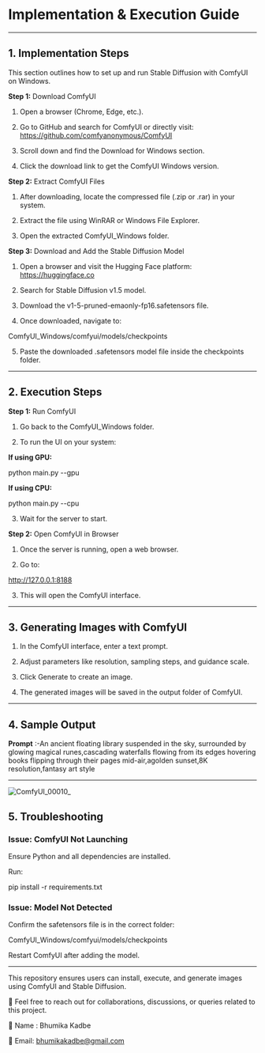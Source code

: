 
# Implementation & Execution Guide

---
## 1. Implementation Steps

This section outlines how to set up and run Stable Diffusion with ComfyUI on Windows.

**Step 1:** Download ComfyUI

1. Open a browser (Chrome, Edge, etc.).


2. Go to GitHub and search for ComfyUI or directly visit:
https://github.com/comfyanonymous/ComfyUI


3. Scroll down and find the Download for Windows section.


4. Click the download link to get the ComfyUI Windows version.



**Step 2:** Extract ComfyUI Files

1. After downloading, locate the compressed file (.zip or .rar) in your system.


2. Extract the file using WinRAR or Windows File Explorer.


3. Open the extracted ComfyUI_Windows folder.



**Step 3:** Download and Add the Stable Diffusion Model

1. Open a browser and visit the Hugging Face platform:
https://huggingface.co


2. Search for Stable Diffusion v1.5 model.


3. Download the v1-5-pruned-emaonly-fp16.safetensors file.


4. Once downloaded, navigate to:

ComfyUI_Windows/comfyui/models/checkpoints


5. Paste the downloaded .safetensors model file inside the checkpoints folder.




---

## 2. Execution Steps

**Step 1:** Run ComfyUI

1. Go back to the ComfyUI_Windows folder.


2. To run the UI on your system:

**If using GPU:**

python main.py --gpu

**If using CPU:**

python main.py --cpu



3. Wait for the server to start.



**Step 2:** Open ComfyUI in Browser

1. Once the server is running, open a web browser.


2. Go to:

http://127.0.0.1:8188


3. This will open the ComfyUI interface.




---

## 3. Generating Images with ComfyUI

1. In the ComfyUI interface, enter a text prompt.


2. Adjust parameters like resolution, sampling steps, and guidance scale.


3. Click Generate to create an image.


4. The generated images will be saved in the output folder of ComfyUI.




---

## 4. Sample Output
 **Prompt** :-An ancient floating library suspended in the sky, surrounded by glowing magical runes,cascading waterfalls flowing from its edges 
  hovering books flipping through their pages mid-air,agolden sunset,8K resolution,fantasy art style

  

---
![ComfyUI_00010_](https://github.com/user-attachments/assets/4d9c7c71-e75a-4268-bfd4-02852c928b26)

## 5. Troubleshooting

### Issue: ComfyUI Not Launching

Ensure Python and all dependencies are installed.

Run:

pip install -r requirements.txt


### Issue: Model Not Detected

Confirm the safetensors file is in the correct folder:

ComfyUI_Windows/comfyui/models/checkpoints

Restart ComfyUI after adding the model.



---

This repository ensures users can install, execute, and generate images using ComfyUI and Stable Diffusion.

💬 Feel free to reach out for collaborations, discussions, or queries related to this project.

📌 Name : Bhumika Kadbe

📌 Email: bhumikakadbe@gmail.com
